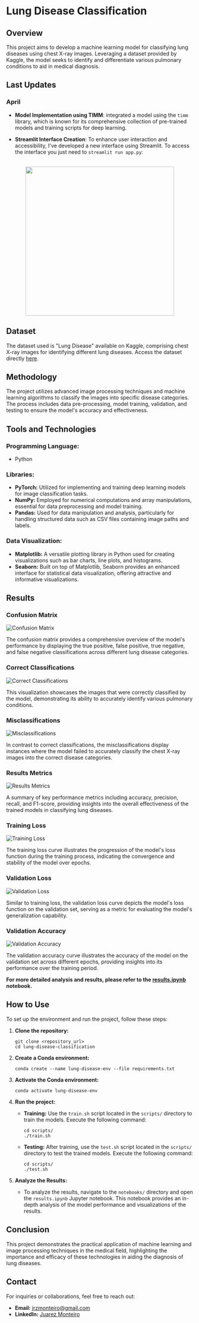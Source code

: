 # Lung Disease Classification

## Overview
This project aims to develop a machine learning model for classifying lung diseases using chest X-ray images. Leveraging a dataset provided by Kaggle, the model seeks to identify and differentiate various pulmonary conditions to aid in medical diagnosis.

## Last Updates

### April

- **Model Implementation using TIMM**: integrated a model using the `timm` library, which is known for its comprehensive collection of pre-trained models and training scripts for deep learning.

- **Streamlit Interface Creation**: To enhance user interaction and accessibility, I've developed a new interface using Streamlit. To access the interface you just need to ```streamlit run app.py```: <br/><br/>
<div style="text-align: center;">
    <img src="notebooks/images/streamlit-app.jpeg" width="400">
</div>





## Dataset
The dataset used is "Lung Disease" available on Kaggle, comprising chest X-ray images for identifying different lung diseases. Access the dataset directly [here](https://www.kaggle.com/datasets/fatemehmehrparvar/lung-disease).

## Methodology
The project utilizes advanced image processing techniques and machine learning algorithms to classify the images into specific disease categories. The process includes data pre-processing, model training, validation, and testing to ensure the model's accuracy and effectiveness.

## Tools and Technologies

### Programming Language:
- Python

### Libraries:
- **PyTorch:** Utilized for implementing and training deep learning models for image classification tasks.
- **NumPy:** Employed for numerical computations and array manipulations, essential for data preprocessing and model training.
- **Pandas:** Used for data manipulation and analysis, particularly for handling structured data such as CSV files containing image paths and labels.

### Data Visualization:
- **Matplotlib:** A versatile plotting library in Python used for creating visualizations such as bar charts, line plots, and histograms.
- **Seaborn:** Built on top of Matplotlib, Seaborn provides an enhanced interface for statistical data visualization, offering attractive and informative visualizations.

## Results

### Confusion Matrix
![Confusion Matrix](notebooks/images/confusion_matrix.png)

The confusion matrix provides a comprehensive overview of the model's performance by displaying the true positive, false positive, true negative, and false negative classifications across different lung disease categories.

### Correct Classifications
![Correct Classifications](notebooks/images/correct_classifications.png)

This visualization showcases the images that were correctly classified by the model, demonstrating its ability to accurately identify various pulmonary conditions.

### Misclassifications
![Misclassifications](notebooks/images/misclassifications.png)

In contrast to correct classifications, the misclassifications display instances where the model failed to accurately classify the chest X-ray images into the correct disease categories.

### Results Metrics
![Results Metrics](notebooks/images/results_metrics.png)

A summary of key performance metrics including accuracy, precision, recall, and F1-score, providing insights into the overall effectiveness of the trained models in classifying lung diseases.

### Training Loss
![Training Loss](notebooks/images/train_loss.png)

The training loss curve illustrates the progression of the model's loss function during the training process, indicating the convergence and stability of the model over epochs.

### Validation Loss
![Validation Loss](notebooks/images/validation_loss.png)

Similar to training loss, the validation loss curve depicts the model's loss function on the validation set, serving as a metric for evaluating the model's generalization capability.

### Validation Accuracy
![Validation Accuracy](notebooks/images/validation_accuracy.png)

The validation accuracy curve illustrates the accuracy of the model on the validation set across different epochs, providing insights into its performance over the training period.

**For more detailed analysis and results, please refer to the [results.ipynb](notebooks/results.ipynb) notebook.**

## How to Use
To set up the environment and run the project, follow these steps:

1. **Clone the repository:**
    ```
    git clone <repository_url>
    cd lung-disease-classification
    ```

2. **Create a Conda environment:**
    ```
    conda create --name lung-disease-env --file requirements.txt
    ```

3. **Activate the Conda environment:**
    ```
    conda activate lung-disease-env
    ```

4. **Run the project:** 
    - **Training:** Use the `train.sh` script located in the `scripts/` directory to train the models. Execute the following command:
        ```
        cd scripts/
       ./train.sh
        ```

    - **Testing:** After training, use the `test.sh` script located in the `scripts/` directory to test the trained models. Execute the following command:
        ```
        cd scripts/
        ./test.sh
        ```

5. **Analyze the Results:**
    - To analyze the results, navigate to the `notebooks/` directory and open the `results.ipynb` Jupyter notebook. This notebook provides an in-depth analysis of the model performance and visualizations of the results.


## Conclusion
This project demonstrates the practical application of machine learning and image processing techniques in the medical field, highlighting the importance and efficacy of these technologies in aiding the diagnosis of lung diseases.

## Contact
For inquiries or collaborations, feel free to reach out:

- **Email:** jrzmonteiro@gmail.com
- **LinkedIn:** [Juarez Monteiro](https://www.linkedin.com/in/juarez-monteiro/)
